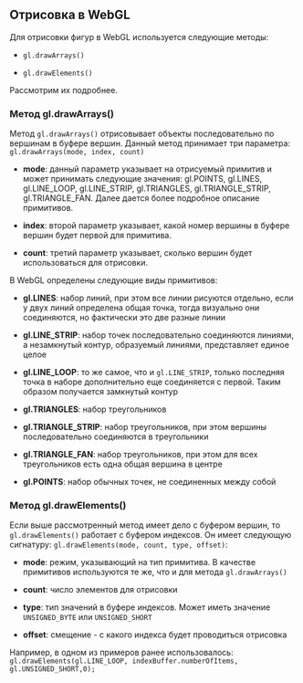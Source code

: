 ## Отрисовка в WebGL

Для отрисовки фигур в WebGL используется следующие методы:

- `gl.drawArrays()`

- `gl.drawElements()`

Рассмотрим их подробнее.

### Метод gl.drawArrays()

Метод `gl.drawArrays()` отрисовывает объекты последовательно по вершинам в буфере вершин. Данный метод принимает три параметра: `gl.drawArrays(mode, index, count)`

- **mode**: данный параметр указывает на отрисуемый примитив и может принимать следующие значения: 
gl.POINTS, gl.LINES, gl.LINE_LOOP, gl.LINE_STRIP, gl.TRIANGLES, gl.TRIANGLE_STRIP, gl.TRIANGLE_FAN. Далее дается более подробное описание примитивов.

- **index**: второй параметр указывает, какой номер вершины в буфере вершин будет первой для примитива.

- **count**: третий параметр указывает, сколько вершин будет использоваться для отрисовки.

В WebGL определены следующие виды примитивов:

- **gl.LINES**: набор линий, при этом все линии рисуются отдельно, если у двух линий определена общая точка, 
тогда визуально они соединяются, но фактически это две разные линии

- **gl.LINE_STRIP**: набор точек последовательно соединяются линиями, а незамкнутый контур, образуемый линиями, представляет единое целое

- **gl.LINE_LOOP**: то же самое, что и `gl.LINE_STRIP`, только последняя точка в наборе дополнительно еще соединяется с первой. 
Таким образом получается замкнутый контур

- **gl.TRIANGLES**: набор треугольников

- **gl.TRIANGLE_STRIP**: набор треугольников, при этом вершины последовательно соединяются в треугольники

- **gl.TRIANGLE_FAN**: набор треугольников, при этом для всех треугольников есть одна общая вершина в центре

- **gl.POINTS**: набор обычных точек, не соединенных между собой

### Метод gl.drawElements()

Если выше рассмотренный метод имеет дело с буфером вершин, то `gl.drawElements()` работает с буфером индексов. Он имеет следующую сигнатуру: 
`gl.drawElements(mode, count, type, offset)`:

- **mode**: режим, указывающий на тип примитива. В качестве примитивов используются те же, что и для метода 
`gl.drawArrays()`

- **count**: число элементов для отрисовки

- **type**: тип значений в буфере индексов. Может иметь значение  `UNSIGNED_BYTE` или `UNSIGNED_SHORT`

- **offset**: смещение - с какого индекса будет проводиться отрисовка

Например, в одном из примеров ранее использовалось: `gl.drawElements(gl.LINE_LOOP, indexBuffer.numberOfItems, gl.UNSIGNED_SHORT,0);`

